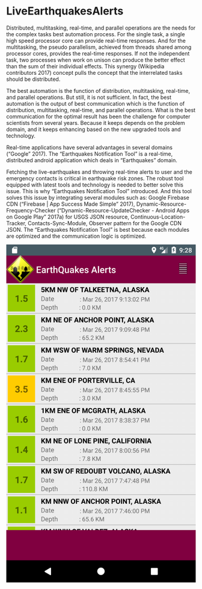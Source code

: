 # LiveEarthquakesAlerts

Distributed, multitasking, real-time, and parallel operations are the needs for the complex tasks best automation process. For the single task, a single high speed processor core can provide real-time responses. And for the multitasking, the pseudo parallelism, achieved from threads shared among processor cores, provides the real-time responses. If not the independent task, two processes when work on unison can produce the better effect than the sum of their individual effects. This synergy (Wikipedia contributors 2017) concept pulls the concept that the interrelated tasks should be distributed. 

The best automation is the function of distribution, multitasking, real-time, and parallel operations.  But still, it is not sufficient. In fact, the best automation is the output of best communication which is the function of distribution, multitasking, real-time, and parallel operations. What is the best communication for the optimal result has been the challenge for computer scientists from several years. Because it keeps depends on the problem domain, and it keeps enhancing based on the new upgraded tools and technology. 

Real-time applications have several advantages in several domains (“Google” 2017). The “Earthquakes Notification Tool” is a real-time, distributed android application which deals in “Earthquakes” domain. 

Fetching the live-earthquakes and throwing real-time alerts to user and the emergency contacts is critical in earthquake risk zones. The robust tool equipped with latest tools and technology is needed to better solve this issue. This is why “Earthquakes Notification Tool” introduced. And this tool solves this issue by integrating several modules such as: Google Firebase CDN (“Firebase | App Success Made Simple” 2017), Dynamic-Resource-Frequency-Checker (“Dynamic-Resource-UpdateChecker - Android Apps on Google Play” 2017a) for USGS JSON resource, Continuous-Location-Tracker, Contacts-Sync-Module, Observer pattern for the Google CDN JSON. The “Earthquakes Notification Tool” is best because each modules are optimized and the communication logic is optimized.



![Alt text](/mainActivity1.png?raw=true "Dynamic Url-resource update frequency checker")



